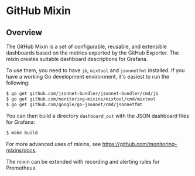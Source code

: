 # GitHub Mixin

## Overview
The GitHub Mixin is a set of configurable, reusable, and extensible dashboards based on the metrics exported by the GitHub Exporter. The mixin creates suitable dashboard descriptions for Grafana. 

To use them, you need to have `jb`, `mixtool` and `jsonnetfmt` installed. If you have a working Go development environment, it's easiest to run the following:
```bash
$ go get github.com/jsonnet-bundler/jsonnet-bundler/cmd/jb
$ go get github.com/monitoring-mixins/mixtool/cmd/mixtool
$ go get github.com/google/go-jsonnet/cmd/jsonnetfmt
```

You can then build a directory `dashboard_out` with the JSON dashboard files for Grafana:
```bash
$ make build
```

For more advanced uses of mixins, see https://github.com/monitoring-mixins/docs.

The mixin can be extended with recording and alerting rules for Prometheus. 